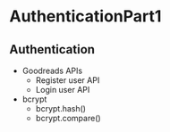 # AuthenticationPart1
## Authentication
- Goodreads APIs
   - Register user API
   - Login user API
- bcrypt
  - bcrypt.hash()
  - bcrypt.compare()
